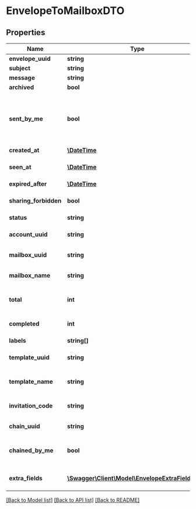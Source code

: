 # EnvelopeToMailboxDTO

## Properties
Name | Type | Description | Notes
------------ | ------------- | ------------- | -------------
**envelope_uuid** | **string** |  | [optional] 
**subject** | **string** |  | [optional] 
**message** | **string** |  | [optional] 
**archived** | **bool** |  | [optional] 
**sent_by_me** | **bool** | Flag meaning &#x27;outbox&#x27;. Probably not necessary on UI | [optional] 
**created_at** | [**\DateTime**](\DateTime.md) |  | [optional] 
**seen_at** | [**\DateTime**](\DateTime.md) | Date-time it was seen by receiver | [optional] 
**expired_after** | [**\DateTime**](\DateTime.md) |  | [optional] 
**sharing_forbidden** | **bool** | Sharing by email is forbidden | [optional] 
**status** | **string** |  | [optional] 
**account_uuid** | **string** | Sender account UUID | [optional] 
**mailbox_uuid** | **string** | UUID of sender | [optional] 
**mailbox_name** | **string** | Mailbox name of sender | [optional] 
**total** | **int** | Total number of participants | [optional] 
**completed** | **int** | Number of participants processed | [optional] 
**labels** | **string[]** |  | [optional] 
**template_uuid** | **string** | Envelope template UUID | [optional] 
**template_name** | **string** | Envelope template name | [optional] 
**invitation_code** | **string** | Invitation code, if acceptable | [optional] 
**chain_uuid** | **string** | Envelope chain UUID | [optional] 
**chained_by_me** | **bool** | Envelope chained by requested user | [optional] 
**extra_fields** | [**\Swagger\Client\Model\EnvelopeExtraFieldDTO[]**](EnvelopeExtraFieldDTO.md) | Data for extra columns | [optional] 

[[Back to Model list]](../../README.md#documentation-for-models) [[Back to API list]](../../README.md#documentation-for-api-endpoints) [[Back to README]](../../README.md)

